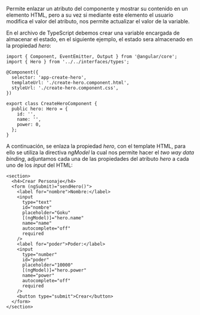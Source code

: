 Permite enlazar un atributo del componente y mostrar su contenido en un elemento HTML, pero a su vez si mediante este elemento el usuario modifica el valor del atributo, nos permite actualizar el valor de la variable.

En el archivo de TypeScript debemos crear una variable encargada de almacenar el estado, en el siguiente ejemplo, el estado sera almacenado en la propiedad *hero*:

```
import { Component, EventEmitter, Output } from '@angular/core';
import { Hero } from '../../interfaces/types';

@Component({
  selector: 'app-create-hero',
  templateUrl: './create-hero.component.html',
  styleUrl: './create-hero.component.css',
})

export class CreateHeroComponent {
  public hero: Hero = {
    id: '',
    name: '',
    power: 0,
  };
}
```

A continuación, se enlaza la propiedad *hero*, con el template HTML,  para ello se utiliza la directiva *ngModel* la cual nos permite hacer el *two way data binding*, adjuntamos cada una de las propiedades del atributo *hero* a cada uno de los *input* del HTML:

```
<section>
  <h4>Crear Personaje</h4>
  <form (ngSubmit)="sendHero()">
    <label for="nombre">Nombre:</label>
    <input
      type="text"
      id="nombre"
      placeholder="Goku"
      [(ngModel)]="hero.name"
      name="name"
      autocomplete="off"
      required
    />
    <label for="poder">Poder:</label>
    <input
      type="number"
      id="poder"
      placeholder="10000"
      [(ngModel)]="hero.power"
      name="power"
      autocomplete="off"
      required
    />
    <button type="submit">Crear</button>
  </form>
</section>
```